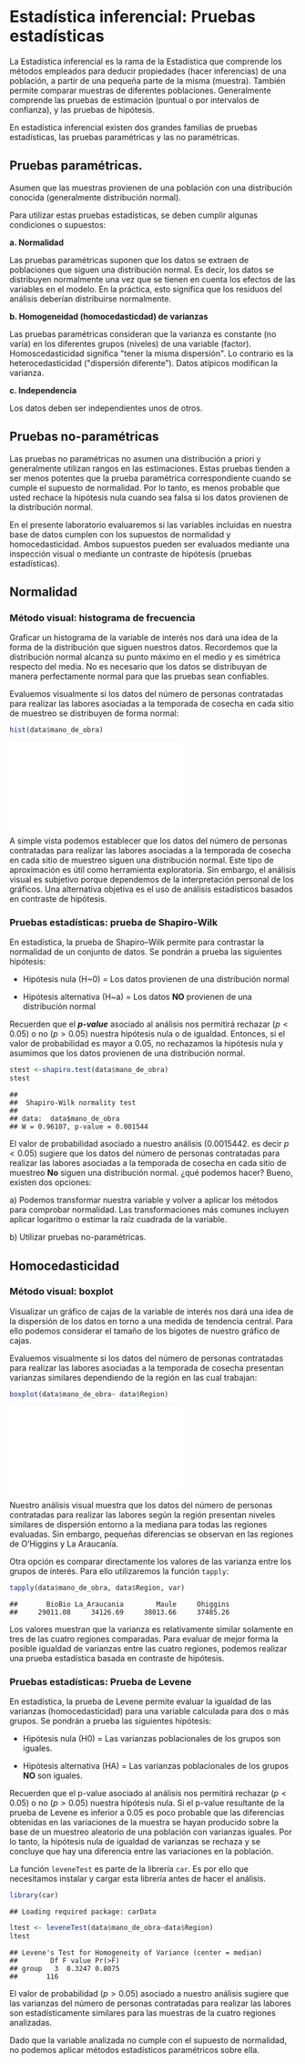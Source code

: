 # Estadística inferencial: Pruebas estadísticas

La Estadística inferencial es la rama de la Estadística que comprende los métodos empleados para deducir propiedades (hacer inferencias) de una población, a partir de una pequeña parte de la misma (muestra). También permite comparar muestras de diferentes poblaciones. Generalmente comprende las pruebas de estimación (puntual o por intervalos de confianza), y las pruebas de hipótesis.

En estadística inferencial existen dos grandes familias de pruebas estadísticas, las pruebas paramétricas y las no paramétricas.

## Pruebas paramétricas.

Asumen que las muestras provienen de una población con una distribución conocida (generalmente distribución normal). 

Para utilizar estas pruebas estadísticas, se deben cumplir algunas condiciones o supuestos:

**a. Normalidad**

Las pruebas paramétricas suponen que los datos se extraen de poblaciones que siguen una distribución normal. Es decir, los datos se distribuyen normalmente una vez que se tienen en cuenta los efectos de las variables en el modelo. En la práctica, esto significa que los residuos del análisis deberían distribuirse normalmente.

**b. Homogeneidad (homocedasticdad) de varianzas**

Las pruebas paramétricas consideran  que la varianza es constante (no varía) en los diferentes grupos (niveles) de una variable (factor). Homoscedasticidad significa "tener la misma dispersión". Lo contrario es la heterocedasticidad ("dispersión diferente”). Datos atípicos modifican la varianza.

**c. Independencia**

Los datos deben ser independientes unos de otros. 

## Pruebas no-paramétricas
Las pruebas no paramétricas no asumen una distribución a priori  y generalmente utilizan rangos en las estimaciones. Estas pruebas tienden a ser menos potentes que la prueba paramétrica correspondiente cuando se cumple el supuesto de normalidad. Por lo tanto, es menos probable que usted rechace la hipótesis nula cuando sea falsa si los datos provienen de la distribución normal.
 

En el presente laboratorio evaluaremos si las variables incluidas en nuestra base de datos cumplen con los supuestos de normalidad y homocedasticidad.  Ambos supuestos pueden ser evaluados mediante una inspección visual o mediante un contraste de hipótesis (pruebas estadísticas).  

## Normalidad

### Método visual: histograma de frecuencia

Graficar un histograma de la variable de interés nos dará una idea de la forma de la distribución que siguen nuestros datos. Recordemos que la distribución normal alcanza su punto máximo en el medio y es simétrica respecto del media. No es necesario que los datos se distribuyan de manera perfectamente normal para que las pruebas sean confiables. 

Evaluemos visualmente si los datos del número de personas contratadas para realizar las labores asociadas a la temporada de cosecha en cada sitio de muestreo se distribuyen de forma normal:





```r
hist(data$mano_de_obra)
```

![](06-lab_files/figure-latex/unnamed-chunk-2-1.pdf)<!-- --> 

A simple vista podemos establecer que los datos del número de personas contratadas para realizar las labores asociadas a la temporada de cosecha en cada sitio de muestreo siguen una distribución normal. Este tipo de aproximación es útil como herramienta exploratoria. Sin embargo, el análisis visual es subjetivo porque dependemos de la interpretación personal de los gráficos. Una alternativa objetiva es el uso de análisis estadísticos basados en contraste de hipótesis.

### Pruebas estadísticas: prueba de Shapiro-Wilk
En estadística, la prueba de Shapiro–Wilk  permite para contrastar la normalidad de un conjunto de datos. Se pondrán a prueba las siguientes hipótesis:

* Hipótesis nula (H~0) = Los datos provienen de una distribución normal

* Hipótesis alternativa (H~a) = Los datos **NO** provienen de una distribución normal

Recuerden que el **_p-value_** asociado al análisis nos permitirá rechazar ($p < 0.05$) o no ($p > 0.05$) nuestra hipótesis nula o de igualdad. Entonces, si el valor de probabilidad es mayor a 0.05, no rechazamos la hipótesis nula y asumimos que los datos provienen de una distribución normal.


```r
stest <-shapiro.test(data$mano_de_obra)
stest
```

```
## 
## 	Shapiro-Wilk normality test
## 
## data:  data$mano_de_obra
## W = 0.96107, p-value = 0.001544
```

El valor de probabilidad asociado a nuestro análisis (0.0015442. es decir $p<0.05$) sugiere que los datos del número de personas contratadas para realizar las labores asociadas a la temporada de cosecha en cada sitio de muestreo **No** siguen una distribución normal. ¿qué podemos hacer? Bueno, existen dos opciones:

a) Podemos transformar nuestra variable y volver a aplicar los métodos para comprobar normalidad. Las transformaciones más comunes incluyen aplicar logaritmo o estimar la raíz cuadrada de la variable.

b) Utilizar pruebas no-paramétricas.

## Homocedasticidad

### Método visual: boxplot

Visualizar un gráfico de cajas de la variable de interés nos dará una idea de la dispersión de los datos en torno a una medida de tendencia central. Para ello podemos considerar el tamaño de los bigotes de nuestro gráfico de cajas.

Evaluemos visualmente si los datos del número de personas contratadas para realizar las labores asociadas a la temporada de cosecha presentan varianzas similares dependiendo de la región en las cual trabajan: 


```r
boxplot(data$mano_de_obra~ data$Region)
```

![](06-lab_files/figure-latex/unnamed-chunk-4-1.pdf)<!-- --> 

Nuestro análisis visual muestra que los datos del número de personas contratadas para realizar las labores según la región presentan niveles similares de dispersión entorno a la mediana para todas las regiones evaluadas. Sin embargo, pequeñas diferencias se observan en las regiones de O’Higgins y La Araucanía. 

Otra opción es comparar directamente los valores de las varianza entre los grupos de interés. Para ello utilizaremos la función `tapply`:


```r
tapply(data$mano_de_obra, data$Region, var)
```

```
##       BioBio La_Araucania        Maule     Ohiggins 
##     29011.08     34126.69     38013.66     37485.26
```

Los valores muestran que la varianza es  relativamente similar solamente en tres de las cuatro regiones comparadas. Para evaluar de mejor forma la posible igualdad de varianzas entre las cuatro regiones, podemos realizar una prueba estadística basada en contraste de hipótesis.

### Pruebas estadísticas: Prueba de Levene
En estadística, la prueba de Levene permite evaluar la igualdad de las varianzas (homocedasticidad) para una variable calculada para dos o más grupos. Se pondrán a prueba las siguientes hipótesis:

* Hipótesis nula (H0) = Las varianzas poblacionales de los grupos son iguales.

* Hipótesis alternativa (HA) = Las varianzas poblacionales de los grupos **NO** son iguales.

Recuerden que el p-value asociado al análisis nos permitirá rechazar ($p < 0.05$) o no ($p > 0.05$)  nuestra hipótesis nula. Si el p-value resultante de la prueba de Levene es inferior a 0.05 es poco probable que las diferencias obtenidas en las variaciones de la muestra se hayan producido sobre la base de un muestreo aleatorio de una población con varianzas iguales. Por lo tanto, la hipótesis nula de igualdad de varianzas se rechaza y se concluye que hay una diferencia entre las variaciones en la población.

La función `leveneTest` es parte de la librería `car`. Es por ello que necesitamos instalar y cargar esta librería antes de hacer el análisis. 


```r
library(car)
```

```
## Loading required package: carData
```


```r
ltest <- leveneTest(data$mano_de_obra~data$Region)
ltest
```

```
## Levene's Test for Homogeneity of Variance (center = median)
##        Df F value Pr(>F)
## group   3  0.3247 0.8075
##       116
```


El valor de probabilidad ($p > 0.05$) asociado a nuestro análisis sugiere que las varianzas del número de personas contratadas para realizar las labores son estadísticamente similares para las muestras de la cuatro regiones analizadas.

Dado que la variable analizada no cumple con el supuesto de  normalidad,  no podemos aplicar métodos estadísticos paramétricos sobre ella.

